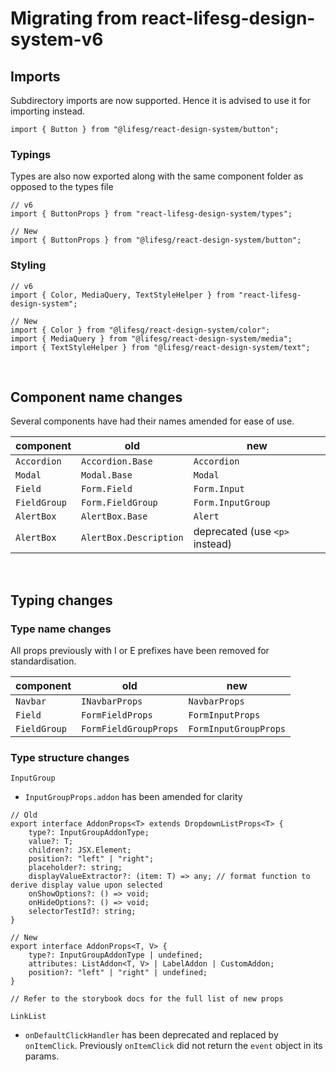 # Migrating from react-lifesg-design-system-v6

## Imports

Subdirectory imports are now supported. Hence it is advised to use it for importing instead.

```tsx
import { Button } from "@lifesg/react-design-system/button";
```

### Typings

Types are also now exported along with the same component folder as opposed to the types file

```tsx
// v6
import { ButtonProps } from "react-lifesg-design-system/types";

// New
import { ButtonProps } from "@lifesg/react-design-system/button";
```

### Styling

```tsx
// v6
import { Color, MediaQuery, TextStyleHelper } from "react-lifesg-design-system";

// New
import { Color } from "@lifesg/react-design-system/color";
import { MediaQuery } from "@lifesg/react-design-system/media";
import { TextStyleHelper } from "@lifesg/react-design-system/text";
```

<br />

## Component name changes

Several components have had their names amended for ease of use.

| component    | old                    | new                            |
| ------------ | ---------------------- | ------------------------------ |
| `Accordion`  | `Accordion.Base`       | `Accordion`                    |
| `Modal`      | `Modal.Base`           | `Modal`                        |
| `Field`      | `Form.Field`           | `Form.Input`                   |
| `FieldGroup` | `Form.FieldGroup`      | `Form.InputGroup`              |
| `AlertBox`   | `AlertBox.Base`        | `Alert`                        |
| `AlertBox`   | `AlertBox.Description` | deprecated (use `<p>` instead) |

<br />

## Typing changes

### Type name changes

All props previously with I or E prefixes have been removed for standardisation.

| component    | old                   | new                   |
| ------------ | --------------------- | --------------------- |
| `Navbar`     | `INavbarProps`        | `NavbarProps`         |
| `Field`      | `FormFieldProps`      | `FormInputProps`      |
| `FieldGroup` | `FormFieldGroupProps` | `FormInputGroupProps` |

### Type structure changes

`InputGroup`

-   `InputGroupProps.addon` has been amended for clarity

```tsx
// Old
export interface AddonProps<T> extends DropdownListProps<T> {
    type?: InputGroupAddonType;
    value?: T;
    children?: JSX.Element;
    position?: "left" | "right";
    placeholder?: string;
    displayValueExtractor?: (item: T) => any; // format function to derive display value upon selected
    onShowOptions?: () => void;
    onHideOptions?: () => void;
    selectorTestId?: string;
}

// New
export interface AddonProps<T, V> {
    type?: InputGroupAddonType | undefined;
    attributes: ListAddon<T, V> | LabelAddon | CustomAddon;
    position?: "left" | "right" | undefined;
}

// Refer to the storybook docs for the full list of new props
```

`LinkList`

-   `onDefaultClickHandler` has been deprecated and replaced by `onItemClick`. Previously `onItemClick`
    did not return the `event` object in its params.
